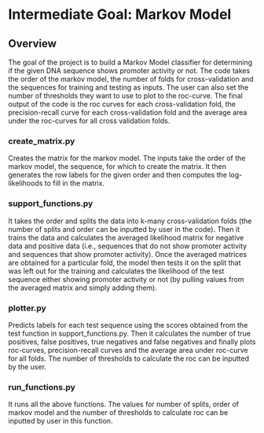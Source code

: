 # Intermediate Goal: Markov Model

## Overview
The goal of the project is to build a Markov Model classifier for determining if the given DNA sequence shows promoter activity or not. 
The code takes the order of the markov model, the number of folds for cross-validation and the sequences for training and testing as inputs. The user can also set the number of thresholds they want to use to plot to the roc-curve. 
The final output of the code is the roc curves for each cross-validation fold, the precision-recall curve for each cross-validation fold and the average area under the roc-curves for all cross validation folds. 

### create_matrix.py

Creates the matrix for the markov model. The inputs take the order of the markov model, the sequence, for which to create the matrix. It then generates the row labels for the given order and then computes the log-likelihoods to fill in the matrix. 

### support_functions.py

It takes the order and splits the data into k-many cross-validation folds (the number of splits and order can be inputted by user in the code). Then it trains the data and calculates the averaged likelihood matrix for negative data and positive data (i.e., sequences that do not show promoter activity and sequences that show promoter activity). Once the averaged matrices are obtained for a particular fold, the model then tests it on the split that was left out for the training and calculates the likelihood of the test sequence either showing promoter activity or not (by pulling values from the averaged matrix and simply adding them). 

### plotter.py

Predicts labels for each test sequence using the scores obtained from the test function in support_functions.py. Then it calculates the number of true positives, false positives, true negatives and false negatives and finally plots roc-curves, precision-recall curves and the average area under roc-curve for all folds. The number of thresholds to calculate the roc can be inputted by the user. 

### run_functions.py

It runs all the above functions. The values for number of splits, order of markov model and the number of thresholds to calculate roc can be inputted by user in this function. 
